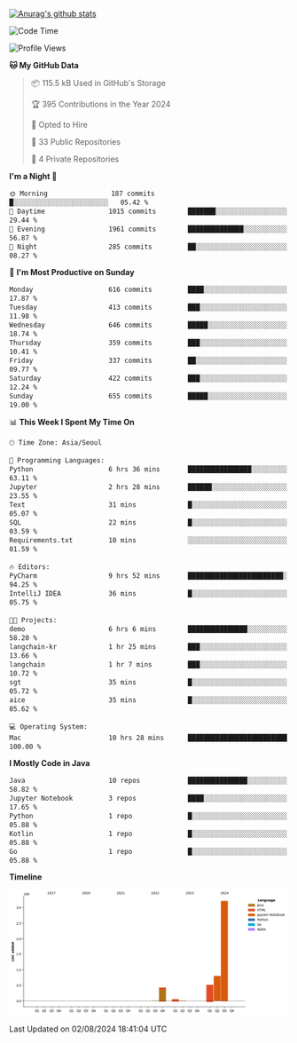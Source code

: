 [![Anurag's github stats](https://github-readme-stats.vercel.app/api?username=hajubal)](https://github.com/anuraghazra/github-readme-stats)

<!--START_SECTION:waka-->
![Code Time](http://img.shields.io/badge/Code%20Time-96%20hrs%2014%20mins-blue)

![Profile Views](http://img.shields.io/badge/Profile%20Views-0-blue)

**🐱 My GitHub Data** 

> 📦 115.5 kB Used in GitHub's Storage 
 > 
> 🏆 395 Contributions in the Year 2024
 > 
> 💼 Opted to Hire
 > 
> 📜 33 Public Repositories 
 > 
> 🔑 4 Private Repositories 
 > 
**I'm a Night 🦉** 

```text
🌞 Morning                187 commits         █░░░░░░░░░░░░░░░░░░░░░░░░   05.42 % 
🌆 Daytime                1015 commits        ███████░░░░░░░░░░░░░░░░░░   29.44 % 
🌃 Evening                1961 commits        ██████████████░░░░░░░░░░░   56.87 % 
🌙 Night                  285 commits         ██░░░░░░░░░░░░░░░░░░░░░░░   08.27 % 
```
📅 **I'm Most Productive on Sunday** 

```text
Monday                   616 commits         ████░░░░░░░░░░░░░░░░░░░░░   17.87 % 
Tuesday                  413 commits         ███░░░░░░░░░░░░░░░░░░░░░░   11.98 % 
Wednesday                646 commits         █████░░░░░░░░░░░░░░░░░░░░   18.74 % 
Thursday                 359 commits         ███░░░░░░░░░░░░░░░░░░░░░░   10.41 % 
Friday                   337 commits         ██░░░░░░░░░░░░░░░░░░░░░░░   09.77 % 
Saturday                 422 commits         ███░░░░░░░░░░░░░░░░░░░░░░   12.24 % 
Sunday                   655 commits         █████░░░░░░░░░░░░░░░░░░░░   19.00 % 
```


📊 **This Week I Spent My Time On** 

```text
🕑︎ Time Zone: Asia/Seoul

💬 Programming Languages: 
Python                   6 hrs 36 mins       ████████████████░░░░░░░░░   63.11 % 
Jupyter                  2 hrs 28 mins       ██████░░░░░░░░░░░░░░░░░░░   23.55 % 
Text                     31 mins             █░░░░░░░░░░░░░░░░░░░░░░░░   05.07 % 
SQL                      22 mins             █░░░░░░░░░░░░░░░░░░░░░░░░   03.59 % 
Requirements.txt         10 mins             ░░░░░░░░░░░░░░░░░░░░░░░░░   01.59 % 

🔥 Editors: 
PyCharm                  9 hrs 52 mins       ████████████████████████░   94.25 % 
IntelliJ IDEA            36 mins             █░░░░░░░░░░░░░░░░░░░░░░░░   05.75 % 

🐱‍💻 Projects: 
demo                     6 hrs 6 mins        ███████████████░░░░░░░░░░   58.20 % 
langchain-kr             1 hr 25 mins        ███░░░░░░░░░░░░░░░░░░░░░░   13.66 % 
langchain                1 hr 7 mins         ███░░░░░░░░░░░░░░░░░░░░░░   10.72 % 
sgt                      35 mins             █░░░░░░░░░░░░░░░░░░░░░░░░   05.72 % 
aice                     35 mins             █░░░░░░░░░░░░░░░░░░░░░░░░   05.62 % 

💻 Operating System: 
Mac                      10 hrs 28 mins      █████████████████████████   100.00 % 
```

**I Mostly Code in Java** 

```text
Java                     10 repos            ███████████████░░░░░░░░░░   58.82 % 
Jupyter Notebook         3 repos             ████░░░░░░░░░░░░░░░░░░░░░   17.65 % 
Python                   1 repo              █░░░░░░░░░░░░░░░░░░░░░░░░   05.88 % 
Kotlin                   1 repo              █░░░░░░░░░░░░░░░░░░░░░░░░   05.88 % 
Go                       1 repo              █░░░░░░░░░░░░░░░░░░░░░░░░   05.88 % 
```



**Timeline**

![Lines of Code chart](https://raw.githubusercontent.com/hajubal/hajubal/main/assets/bar_graph.png)


 Last Updated on 02/08/2024 18:41:04 UTC
<!--END_SECTION:waka-->
